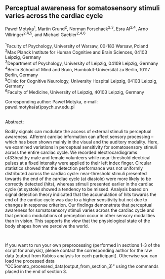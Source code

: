 ## Perceptual awareness for somatosensory stimuli varies across the cardiac cycle

Paweł Motyka<sup>1</sup>, Martin Grund<sup>2</sup>,  Norman Forschack<sup>2</sup><sup>,</sup><sup>3</sup>, Esra Al<sup>2</sup><sup>,</sup><sup>4</sup>, Arno Villringer<sup>2</sup><sup>,</sup><sup>4</sup><sup>,</sup><sup>5</sup>, and Michael Gaebler<sup>2</sup><sup>,</sup><sup>4</sup><sup>,</sup><sup>6</sup>
<br/>
<br/>
<sup>1</sup>Faculty of Psychology, University of Warsaw, 00-183 Warsaw, Poland <br/>
<sup>2</sup>Max Planck Institute for Human Cognitive and Brain Sciences, 04103 Leipzig, Germany  <br/>
<sup>3</sup>Department of Psychology, University of Leipzig, 04109 Leipzig, Germany <br/>
<sup>4</sup>Berlin School of Mind and Brain, Humboldt-Universität zu Berlin, 10117 Berlin, Germany <br/>
<sup>5</sup>Clinic for Cognitive Neurology, University Hospital Leipzig, 04103 Leipzig, Germany <br/>
<sup>6</sup>Faculty of Medicine, University of Leipzig, 40103 Leipzig, Germany <br/>

Corresponding author: Paweł Motyka, e-mail: pawel.motyka{at}psych.uw.edu.pl <br/>
<br/>

Abstract:
<br/>

Bodily signals can modulate the access of external stimuli to perceptual awareness. Afferent cardiac information can affect sensory processing – which has been shown mainly in the visual and the auditory modality. Here, we examined variations in perceptual sensitivity for somatosensory stimuli across the entire cardiac cycle. We recorded electrocardiograms of33healthy male and female volunteers while near-threshold electrical pulses at a fixed intensity were applied to their left index finger. Circular statistics showed that the detection performance was not uniformly distributed across the cardiac cycle: near-threshold stimuli presented towards the end of the cardiac cycle (at diastole) were more likely to be correctly detected (hits), whereas stimuli presented earlier in the cardiac cycle (at systole) showed a tendency to be missed. Analysis based on signal detection theory indicated that the accumulation of hits towards the end of the cardiac cycle was due to a higher sensitivity but not due to changes in response criterion. Our findings demonstrate that perceptual awareness for somatosensory stimuli varies across the cardiac cycle and that periodic modulations of perception occur in other sensory modalities than in vision. This supports the view that the physiological state of the body shapes how we perceive the world.

<br/>


If you want to run your own preprocessing (performed in sections 1-3 of the script for analysis), please contact the corresponding author for the raw data (output from Kubios analysis for each participant). Otherwise you can load the processed data "CCSomato_processed_data(output_from_section_3)" using the commands placed in the end of section 3.


